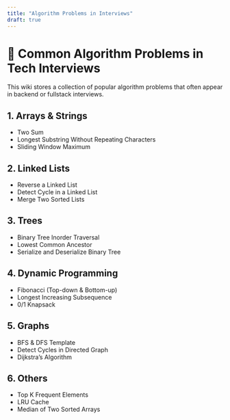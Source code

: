 ```yaml
---
title: "Algorithm Problems in Interviews"
draft: true
---
```


# 🔢 Common Algorithm Problems in Tech Interviews

This wiki stores a collection of popular algorithm problems that often appear in backend or fullstack interviews.

## 1. Arrays & Strings

- Two Sum
- Longest Substring Without Repeating Characters
- Sliding Window Maximum

## 2. Linked Lists

- Reverse a Linked List
- Detect Cycle in a Linked List
- Merge Two Sorted Lists

## 3. Trees

- Binary Tree Inorder Traversal
- Lowest Common Ancestor
- Serialize and Deserialize Binary Tree

## 4. Dynamic Programming

- Fibonacci (Top-down & Bottom-up)
- Longest Increasing Subsequence
- 0/1 Knapsack

## 5. Graphs

- BFS & DFS Template
- Detect Cycles in Directed Graph
- Dijkstra’s Algorithm

## 6. Others

- Top K Frequent Elements
- LRU Cache
- Median of Two Sorted Arrays

<!-- Add your notes, solutions, and patterns here -->
